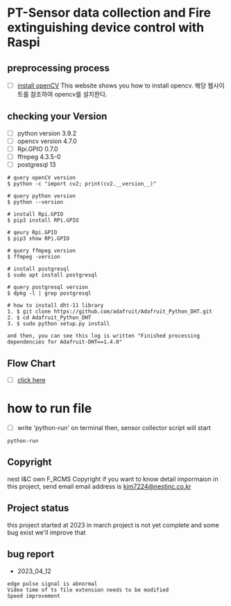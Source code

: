 # PT-Sensor data collection and Fire extinguishing device control with Raspi

## preprocessing process

- [ ] [install openCV](https://velog.io/@kaiseong/%EB%9D%BC%EC%A6%88%EB%B2%A0%EB%A6%AC%ED%8C%8C%EC%9D%B4-OpenCV%EC%84%A4%EC%B9%98)
    This website shows you how to install opencv.
    해당 웹사이트를 참조하여 opencv를 설치한다.


## checking your Version 

- [ ] python version 3.9.2
- [ ] opencv version 4.7.0
- [ ] Rpi.GPIO 0.7.0
- [ ] ffmpeg 4.3.5-0
- [ ] postgresql 13
```
# query openCV version
$ python -c "import cv2; print(cv2.__version__)"

# query python version
$ python --version

# install Rpi.GPIO
$ pip3 install RPi.GPIO

# qeury Rpi.GPIO
$ pip3 show RPi.GPIO

# query ffmpeg version
$ ffmpeg -version

# install postgresql
$ sudo apt install postgresql

# query postgresql version
$ dpkg -l | grep postgresql

# how to install dht-11 library
1. $ git clone https://github.com/adafruit/Adafruit_Python_DHT.git 
2. $ cd Adafruit_Python_DHT
3. $ sudo python setup.py install

and then, you can see this log is written "Finished processing dependencies for Adafruit-DHT==1.4.0"

```

## Flow Chart

- [ ] [click here](https://drive.google.com/file/d/18G5ZhFl6PBVuhIz7MnyxPZpYv3I1N-qm/view?usp=sharing)


# how to run file
- [ ] write 'python-run' on terminal then, sensor collector script will start
```
python-run
```

## Copyright
nest I&C own F_RCMS Copyright 
if you want to know detail impormaion in this project, send email
email address is kjm7224@nestinc.co.kr

## Project status
this project started at 2023 in march
project is not yet complete and some bug exist
we'll improve that

## bug report
- 2023_04_12 
```
edge pulse signal is abnormal
Video time of ts file extension needs to be modified
Speed improvement

```
